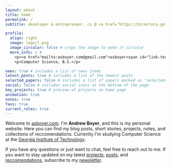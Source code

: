 ```yaml
---
layout: about
title: home
permalink: /
subtitle: developer & entrepreneur. cs @ <a href='https://directory.gatech.edu/directory/detail/Andrew/Boyer?dn=ZnUPgG7TRJIo1QcqJFfjAfNGjE%2BJf2zzmGiOToNIXG8YW6T9aPf9YRhnOHmk5oTS'>georgia tech</a>.

profile:
  align: right
  image: logo/l.png
  image_circular: false # crops the image to make it circular
  more_info: > #
    <p><a href="mailto:asboyer.com@gmail.com">asboyer<span id="link-text">.</span>com<span id="link-text">@</span>gmail<span id="link-text">.</span>com<a/></p>
    <p>Computer Science, B.S.</p>

news: true # includes a list of news items
latest_posts: true # includes a list of the newest posts
selected_papers: false # includes a list of papers marked as "selected={true}"
social: false # includes social icons at the bottom of the page
key_projects: true # preview of projects on home page
animation: true
notes: true
favs: true
current_roles: true
---
```


Welcome to [asboyer.com](https://asboyer.com). I'm **Andrew Boyer**, and this is my personal website. Here you can find my blog posts, short stories, projects, notes, and collections of reccomendations. Currently I'm studying Computer Science at the [Georgia Institute of Technology](https://www.cc.gatech.edu/).

If you have any questions or just want to chat, feel free to reach out to me. If you want to stay updated on my latest [projects](/projects), [posts](/blog), and [reccomendations](/favs), subscribe to my [newsletter](/subscribe).
